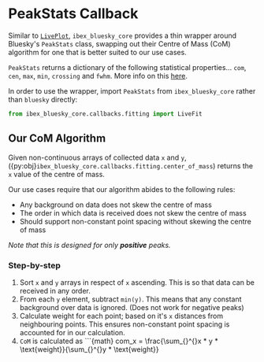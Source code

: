 # PeakStats Callback

Similar to [`LivePlot`](../callbacks/plotting.md), `ibex_bluesky_core` provides a thin wrapper around Bluesky's `PeakStats` class, swapping out their Centre of Mass (CoM) algorithm for one that is better suited to our use cases.

`PeakStats` returns a dictionary of the following statistical properties... `com`, `cen`, `max`, `min`, `crossing` and `fwhm`. More info on this [here](https://blueskyproject.io/bluesky/main/callbacks.html#peakstats).

In order to use the wrapper, import `PeakStats` from `ibex_bluesky_core` rather than 
`bluesky` directly:
```py
from ibex_bluesky_core.callbacks.fitting import LiveFit
```

## Our CoM Algorithm

Given non-continuous arrays of collected data `x` and `y`, ({py:obj}`ibex_bluesky_core.callbacks.fitting.center_of_mass`) returns the `x` value of the centre of mass.

Our use cases require that our algorithm abides to the following rules:
- Any background on data does not skew the centre of mass
- The order in which data is received does not skew the centre of mass
- Should support non-constant point spacing without skewing the centre of mass

*Note that this is designed for only **positive** peaks.*

### Step-by-step

1) Sort `x` and `y` arrays in respect of `x` ascending. This is so that data can be received in any order.
2) From each `y` element, subtract `min(y)`. This means that any constant background over data is ignored. (Does not work for negative peaks)
3) Calculate weight for each point; based on it's `x` distances from neighbouring points. This ensures non-constant point spacing is accounted for in our calculation.
4) `CoM` is calculated as ```{math}
com_x = \frac{\sum_{}^{}x * y * \text{weight}}{\sum_{}^{}y * \text{weight}}
```